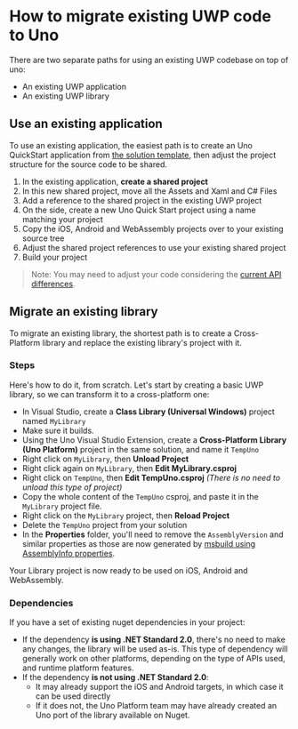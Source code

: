 # How to migrate existing UWP code to Uno

There are two separate paths for using an existing UWP codebase on top of uno:
- An existing UWP application
- An existing UWP library

## Use an existing application

To use an existing application, the easiest path is to create an Uno QuickStart application from [the solution template](get-started.md), then adjust the project structure for the source code to be shared.

1. In the existing application, **create a shared project**
1. In this new shared project, move all the Assets and Xaml and C# Files
1. Add a reference to the shared project in the existing UWP project
1. On the side, create a new Uno Quick Start project using a name matching your project
1. Copy the iOS, Android and WebAssembly projects over to your existing source tree
1. Adjust the shared project references to use your existing shared project
1. Build your project

> Note: You may need to adjust your code considering the [current API differences](api-differences.md).

## Migrate an existing library

To migrate an existing library, the shortest path is to create a Cross-Platform library and replace the existing library's project with it.

### Steps
Here's how to do it, from scratch. Let's start by creating a basic UWP library, so we can transform it to a cross-platform one:
- In Visual Studio, create a **Class Library (Universal Windows)** project named `MyLibrary`
- Make sure it builds.
- Using the Uno Visual Studio Extension, create a **Cross-Platform Library (Uno Platform)** project in the same solution, and name it `TempUno`
- Right click on `MyLibrary`, then **Unload Project**
- Right click again on `MyLibrary`, then **Edit MyLibrary.csproj**
- Right click on `TempUno`, then **Edit TempUno.csproj** _(There is no need to unload this type of project)_
-  Copy the whole content of the `TempUno` csproj, and paste it in the `MyLibrary` project file.
-  Right click on the `MyLibrary` project, then **Reload Project**
-  Delete the `TempUno` project from your solution
-  In the **Properties** folder, you'll need to remove the `AssemblyVersion` and similar properties as those are now generated by [msbuild using AssemblyInfo properties](https://docs.microsoft.com/en-us/dotnet/core/tools/csproj#assemblyinfo-properties).

Your Library project is now ready to be used on iOS, Android and WebAssembly.

### Dependencies
If you have a set of existing nuget dependencies in your project:
- If the dependency **is using .NET Standard 2.0**, there's no need to make any changes, the library will be used as-is. This type of dependency will generally work on other platforms, depending on the type of APIs used, and runtime platform features.
- If the dependency **is not using .NET Standard 2.0**:
  - It may already support the iOS and Android targets, in which case it can be used directly
  - If it does not, the Uno Platform team may have already created an Uno port of the library available on Nuget.

